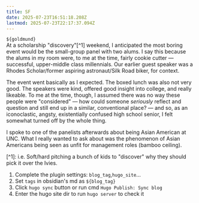 ```yaml
---
title: SF
date: 2025-07-23T16:51:18.208Z
lastmod: 2025-07-23T22:17:37.094Z
---
```

`${goldmund}`\
At a scholarship "discovery"\[^1] weekend, I anticipated the most boring event would be the small-group panel with two alums. I say this because the alums in my room were, to me at the time, fairly cookie cutter — successful, upper-middle class millennials. Our earlier guest speaker was a Rhodes Scholar/former aspiring astronaut/Silk Road biker, for context.

The event went basically as I expected. The boxed lunch was also not very good. The speakers were kind, offered good insight into college, and really likeable. To me at the time, though, I assumed there was no way these people were "considered" — how could someone *seriously* reflect and question and still end up in a similar, conventional place? — and so, as an iconoclastic, angsty, existentially confused high school senior, I felt somewhat turned off by the whole thing.

I spoke to one of the panelists afterwards about being Asian American at UNC. What I really wanted to ask about was the phenomenon of Asian Americans being seen as unfit for management roles (bamboo ceiling).

\[^1]: i.e. Soft/hard pitching a bunch of kids to "discover" why they should pick it over the Ivies.

1. Complete the plugin settings: `blog_tag`,`hugo_site`...
2. Set `tags` in obsidian's md as `${blog_tag}`
3. Click `hugo sync` button or run cmd `Hugo Publish: Sync blog`
4. Enter the hugo site dir to run `hugo server` to check it
